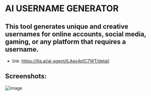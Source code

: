 # AI USERNAME GENERATOR

## This tool generates unique and creative usernames for online accounts, social media, gaming, or any platform that requires a username.
- link :https://illa.ai/ai-agent/ILAex4p1C7WT/detail

## Screenshots:
![image](https://github.com/shelar1423/illa-builder/assets/82649533/53bf580f-5d85-41a4-8dc1-7d58e98bc6ed)
